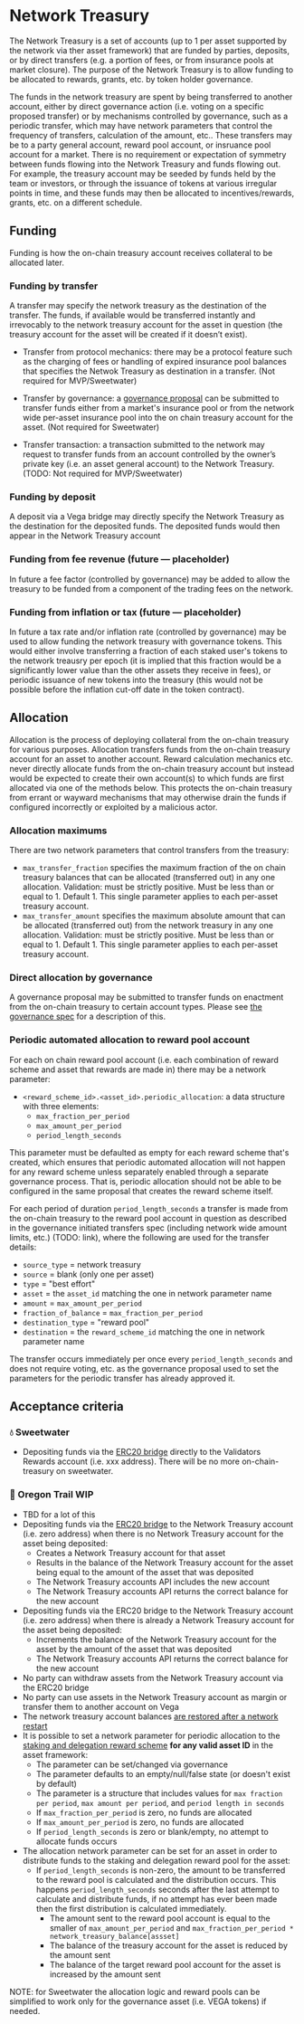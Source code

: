 # Network Treasury

The Network Treasury is a set of accounts (up to 1 per asset supported by the network via ther asset framework) that are funded by parties, deposits, or by direct transfers (e.g. a portion of fees, or from insurance pools at market closure). 
The purpose of the Network Treasury is to allow funding to be allocated to rewards, grants, etc. by token holder governance.

The funds in the network treasury are spent by being transferred to another account, either by direct governance action (i.e. voting on a specific proposed transfer) or by mechanisms controlled by governance, such as a periodic transfer, which may have network parameters that control the frequency of transfers, calculation of the amount, etc.. 
These transfers may be to a party general account, reward pool account, or insruance pool account for a market.
There is no requirement or expectation of symmetry between funds flowing into the Network Treasury and funds flowing out.
For example, the treasury account may be seeded by funds held by the team or investors, or through the issuance of tokens at various irregular points in time, and these funds may then be allocated to incentives/rewards, grants, etc. on a different schedule.

## Funding

Funding is how the on-chain treasury account receives collateral to be allocated later.

### Funding by transfer

A transfer may specify the network treasury as the destination of the transfer. 
The funds, if available would be transferred instantly and irrevocably to the network treasury account for the asset in question (the treasury account for the asset will be created if it doesn’t exist).

- Transfer from protocol mechanics: there may be a protocol feature such as the charging of fees or handling of expired insurance pool balances that specifies the Netwok Treasury as destination in a transfer. (Not required for MVP/Sweetwater)

- Transfer by governance: a [governance proposal](./0028-governance.md) can be submitted to transfer funds either from a market's insurance pool or from the network wide per-asset insurance pool into the on chain treasury account for the asset. (Not required for Sweetwater)

- Transfer transaction: a transaction submitted to the network may request to transfer funds from an account controlled by the owner’s private key (i.e. an asset general account) to the Network Treasury. (TODO: Not required for MVP/Sweetwater)


### Funding by deposit

A deposit via a Vega bridge may directly specify the Network Treasury as the destination for the deposited funds. The deposited funds would then appear in the Network Treasury account


### Funding from fee revenue (future — placeholder)

In future a fee factor (controlled by governance) may be added to allow the treasury to be funded from a component of the trading fees on the network.


### Funding from inflation or tax (future — placeholder)

In future a tax rate and/or inflation rate (controlled by governance) may be used to allow funding the network treasury with governance tokens. This would either involve transferring a fraction of each staked user's tokens to the network treausry per epoch (it is implied that this fraction would be a significantly lower value than the other assets they receive in fees), or periodic issuance of new tokens into the treasury (this would not be possible before the inflation cut-off date in the token contract).


## Allocation 

Allocation is the process of deploying collateral from the on-chain treasury for various purposes. 
Allocation transfers funds from the on-chain treasury account for an asset to another account. 
Reward calculation mechanics etc. never directly allocate funds from the on-chain treasury account but instead would be expected to create their own account(s) to which funds are first allocated via one of the methods below. This protects the on-chain treasury from errant or wayward mechanisms that may otherwise drain the funds if configured incorrectly or exploited by a malicious actor.


### Allocation maximums

There are two network parameters that control transfers from the treasury:

- `max_transfer_fraction` specifies the maximum fraction of the on chain treasury balances that can be allocated (transferred out) in any one allocation. Validation: must be strictly positive. Must be less than or equal to 1. Default 1. This single parameter applies to each per-asset treasury account.
- `max_transfer_amount` specifies the maximum absolute amount that can be allocated (transferred out) from the network treasury in any one allocation. Validation: must be strictly positive. Must be less than or equal to 1. Default 1. This single parameter applies to each per-asset treasury account.


### Direct allocation by governance

A governance proposal may be submitted to transfer funds on enactment from the on-chain treasury to certain account types. Please see [the governance spec]() for a description of this.


### Periodic automated allocation to reward pool account

For each on chain reward pool account (i.e. each combination of reward scheme and asset that rewards are made in) there may be a network parameter:

- `<reward_scheme_id>.<asset_id>.periodic_allocation`: a data structure with three elements:
	- `max_fraction_per_period`
	- `max_amount_per_period`
	- `period_length_seconds`

This parameter must be defaulted as empty for each reward scheme that's created, which ensures that periodic automated allocation will not happen for any reward scheme unless separately enabled through a separate governance process. That is, periodic allocation should not be able to be configured in the same proposal that creates the reward scheme itself.

For each period of duration `period_length_seconds` a transfer is made from the on-chain treasury to the reward pool account in question as described in the governance initiated transfers spec (including network wide amount limits, etc.) (TODO: link), where the following are used for the transfer details:
- `source_type` =  network treasury
- `source` = blank (only one per asset)
- `type` =  "best effort"
- `asset` = the `asset_id` matching the one in network parameter name
- `amount` = `max_amount_per_period`
- `fraction_of_balance` = `max_fraction_per_period`
- `destination_type` = "reward pool"
- `destination` = the `reward_scheme_id` matching the one in network parameter name

The transfer occurs immediately per once every `period_length_seconds` and does not require voting, etc. as the governance proposal used to set the parameters for the periodic transfer has already approved it.


## Acceptance criteria


### 💧 Sweetwater

- Depositing funds via the [ERC20 bridge](./0031-ethereum-bridge-spec.md) directly to the Validators Rewards account (i.e. xxx address). There will be no more  on-chain-treasury on sweetwater.

### 🤠 Oregon Trail WIP

- TBD for a lot of this
- Depositing funds via the [ERC20 bridge](./0031-ethereum-bridge-spec.md) to the Network Treasury account (i.e. zero address) when there is no Network Treasury account for the asset being deposited:
	- Creates a Network Treasury account for that asset 
	- Results in the balance of the Network Treasury account for the asset being equal to the amount of the asset that was deposited
	- The Network Treasury accounts API includes the new account 
	- The Network Treasury accounts API returns the correct balance for the new account
- Depositing funds via the ERC20 bridge to the Network Treasury account (i.e. zero address) when there is already a Network Treasury account for the asset being deposited:
	- Increments the balance of the Network Treasury account for the asset by the amount of the asset that was deposited
	- The Network Treasury accounts API returns the correct balance for the new account
- No party can withdraw assets from the Network Treasury account via the ERC20 bridge
- No party can use assets in the Network Treasury account as margin or transfer them to another account on Vega
- The network treasury account balances [are restored after a network restart](../non-protocol-specs/0005-limited-network-life.md)
- It is possible to set a network parameter for periodic allocation to the [staking and delegation reward scheme](./0057-reward-functions.md) **for any valid asset ID** in the asset framework:
	- The parameter can be set/changed via governance
	- The parameter defaults to an empty/null/false state (or doesn't exist by default)
	- The parameter is a structure that includes values for `max fraction per period`, `max amount per period`, and `period length in seconds`
	- If `max_fraction_per_period` is zero, no funds are allocated 
	- If `max_amount_per_period` is zero, no funds are allocated 
	- If `period_length_seconds` is zero or blank/empty, no attempt to allocate funds occurs
- The allocation network parameter can be set for an asset in order to distribute funds to the staking and delegation reward pool for the asset:
  - If `period_length_seconds` is non-zero, the amount to be transferred to the reward pool is calculated and the distribution occurs. This happens `period_length_seconds` seconds after the last attempt to calculate and distribute funds, if no attempt has ever been made then the first distribution is calculated immediately.
	- The amount sent to the reward pool account is equal to the smaller of `max_amount_per_period` and `max_fraction_per_period * network_treasury_balance[assset]`
	- The balance of the treasury account for the asset is reduced by the amount sent
	- The balance of the target reward pool account for the asset is increased by the amount sent

NOTE: for Sweetwater the allocation logic and reward pools can be simplified to work only for the governance asset (i.e. VEGA tokens) if needed.





